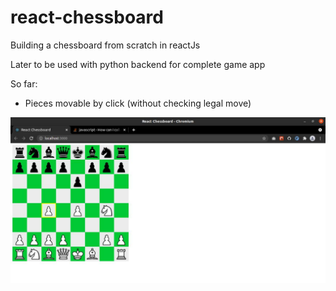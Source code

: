 # react-chessboard

Building a chessboard from scratch in reactJs

Later to be used with python backend for complete game app

So far: 
- Pieces movable by click (without checking legal move)  
 
![screenshot](screenshot.jpg)